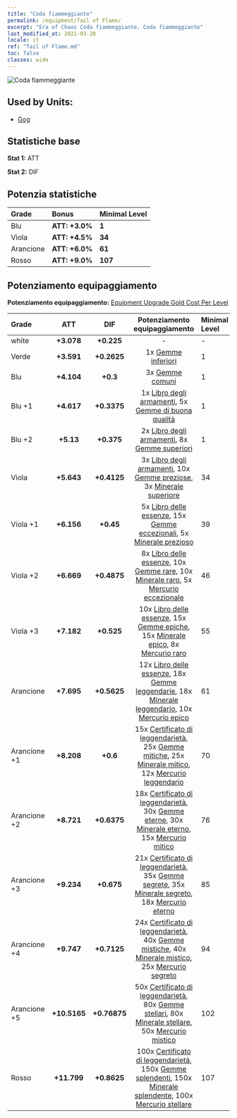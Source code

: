 ```yaml
---
title: "Coda fiammeggiante"
permalink: /equipment/Tail of Flame/
excerpt: "Era of Chaos Coda fiammeggiante. Coda fiammeggiante"
last_modified_at: 2021-03-20
locale: it
ref: "Tail of Flame.md"
toc: false
classes: wide
---
```


  ![Coda fiammeggiante](/images/e/e_5023.png)

## Used by Units:

* [Gog](/it/units/Gog/) 


## Statistiche base
 **Stat 1:** ATT

 **Stat 2:** DIF

## Potenzia statistiche

  |     Grade    |   Bonus | Minimal Level | 
  |:-------------|:--------|:--------------| 
  | Blu | **ATT: +3.0%** | **1** | 
  | Viola | **ATT: +4.5%** | **34** | 
  | Arancione | **ATT: +6.0%** | **61** | 
  | Rosso | **ATT: +9.0%** | **107** | 


## Potenziamento equipaggiamento
 **Potenziamento equipaggiamento:** [Equipment Upgrade Gold Cost Per Level](/equipment/EquipmentUpgradeCostPerLevel/) 

  |          Grade      | ATT | DIF | Potenziamento equipaggiamento | Minimal Level |
  |:--------------------|:---------:|:---------:|:----------------:|:--------------|
  | white | **+3.078** | **+0.225** | - | - |
  | Verde | **+3.591** | **+0.2625** | 1x [Gemme inferiori](/it/Items/mat_4/) | 1 |
  | Blu | **+4.104** | **+0.3** | 3x [Gemme comuni](/it/Items/mat_10/) | 1 |
  | Blu +1 | **+4.617** | **+0.3375** | 1x [Libro degli armamenti](/it/Items/mat_18/), 5x [Gemme di buona qualità](/it/Items/mat_16/) | 1 |
  | Blu +2 | **+5.13** | **+0.375** | 2x [Libro degli armamenti](/it/Items/mat_25/), 8x [Gemme superiori](/it/Items/mat_23/) | 1 |
  | Viola | **+5.643** | **+0.4125** | 3x [Libro degli armamenti](/it/Items/mat_32/), 10x [Gemme preziose](/it/Items/mat_30/), 3x [Minerale superiore](/it/Items/mat_19/) | 34 |
  | Viola +1 | **+6.156** | **+0.45** | 5x [Libro delle essenze](/it/Items/mat_39/), 15x [Gemme eccezionali](/it/Items/mat_37/), 5x [Minerale prezioso](/it/Items/mat_26/) | 39 |
  | Viola +2 | **+6.669** | **+0.4875** | 8x [Libro delle essenze](/it/Items/mat_46/), 10x [Gemme rare](/it/Items/mat_44/), 10x [Minerale raro](/it/Items/mat_40/), 5x [Mercurio eccezionale](/it/Items/mat_35/) | 46 |
  | Viola +3 | **+7.182** | **+0.525** | 10x [Libro delle essenze](/it/Items/mat_53/), 15x [Gemme epiche](/it/Items/mat_51/), 15x [Minerale epico](/it/Items/mat_47/), 8x [Mercurio raro](/it/Items/mat_42/) | 55 |
  | Arancione | **+7.695** | **+0.5625** | 12x [Libro delle essenze](/it/Items/mat_60/), 18x [Gemme leggendarie](/it/Items/mat_58/), 18x [Minerale leggendario](/it/Items/mat_54/), 10x [Mercurio epico](/it/Items/mat_49/) | 61 |
  | Arancione +1 | **+8.208** | **+0.6** | 15x [Certificato di leggendarietà](/it/Items/mat_67/), 25x [Gemme mitiche](/it/Items/mat_65/), 25x [Minerale mitico](/it/Items/mat_61/), 12x [Mercurio leggendario](/it/Items/mat_56/) | 70 |
  | Arancione +2 | **+8.721** | **+0.6375** | 18x [Certificato di leggendarietà](/it/Items/mat_74/), 30x [Gemme eterne](/it/Items/mat_72/), 30x [Minerale eterno](/it/Items/mat_68/), 15x [Mercurio mitico](/it/Items/mat_63/) | 76 |
  | Arancione +3 | **+9.234** | **+0.675** | 21x [Certificato di leggendarietà](/it/Items/mat_81/), 35x [Gemme segrete](/it/Items/mat_79/), 35x [Minerale segreto](/it/Items/mat_75/), 18x [Mercurio eterno](/it/Items/mat_70/) | 85 |
  | Arancione +4 | **+9.747** | **+0.7125** | 24x [Certificato di leggendarietà](/it/Items/mat_88/), 40x [Gemme mistiche](/it/Items/mat_86/), 40x [Minerale mistico](/it/Items/mat_82/), 25x [Mercurio segreto](/it/Items/mat_77/) | 94 |
  | Arancione +5 | **+10.5165** | **+0.76875** | 50x [Certificato di leggendarietà](/it/Items/mat_95/), 80x [Gemme stellari](/it/Items/mat_93/), 80x [Minerale stellare](/it/Items/mat_89/), 50x [Mercurio mistico](/it/Items/mat_84/) | 102 |
  | Rosso | **+11.799** | **+0.8625** | 100x [Certificato di leggendarietà](/it/Items/mat_102/), 150x [Gemme splendenti](/it/Items/mat_100/), 150x [Minerale splendente](/it/Items/mat_96/), 100x [Mercurio stellare](/it/Items/mat_91/) | 107 |

